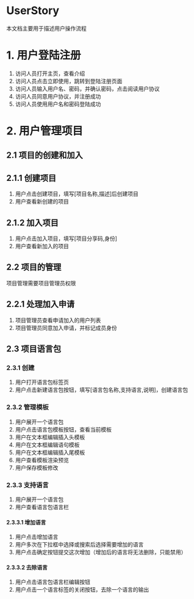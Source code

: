 # UserStory
本文档主要用于描述用户操作流程

# 1. 用户登陆注册
1. 访问人员打开主页，查看介绍
1. 访问人员点击立即使用，跳转到登陆注册页面
1. 访问人员输入用户名、密码，并确认密码，点击阅读用户协议
1. 访问人员同意用户协议，并注册成功
1. 访问人员使用用户名和密码登陆成功

# 2. 用户管理项目
## 2.1 项目的创建和加入
## 2.1.1 创建项目
1. 用户点击创建项目，填写[项目名称,描述]后创建项目
1. 用户查看新创建的项目
## 2.1.2 加入项目
1. 用户点击加入项目，填写[项目分享码,身份]
1. 用户查看新加入的项目

## 2.2 项目的管理
项目管理需要项目管理员权限
## 2.2.1 处理加入申请
1. 项目管理员查看申请加入的用户列表
1. 项目管理员同意加入申请，并标记成员身份

## 2.3 项目语言包
### 2.3.1 创建
1. 用户打开语言包标签页
1. 用户点击新建语言包按钮，填写[语言包名称,支持语言,说明]，创建语言包
### 2.3.2 管理模板
1. 用户展开一个语言包
1. 用户点击语言包模板按钮，查看当前模板
1. 用户在文本框编辑插入头模板
1. 用户在文本框编辑语句模板
1. 用户在文本框编辑插入尾模板
1. 用户查看模板渲染预览
1. 用户保存模板修改
### 2.3.3 支持语言
1. 用户展开一个语言包
1. 用户查看语言包语言栏
#### 2.3.3.1 增加语言
1. 用户点击增加语言
1. 用户多次在下拉框中选择或搜索后选择需要增加的语言
1. 用户点击确定按钮提交这次增加（增加后的语言将无法删除，只能禁用）
#### 2.3.3.2 去除语言
1. 用户点击语言包语言栏编辑按钮
1. 用户点击一个语言标签的关闭按钮，去除一个语言的输出
